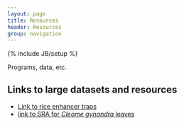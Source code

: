 ```yaml
---
layout: page
title: Resources
header: Resources
group: navigation
---
```

{% include JB/setup %}

Programs, data, etc.

## Links to large datasets and resources


- [Link to rice enhancer traps](http://www.plantsci.cam.ac.uk/research/hibberd/rice.html)
- [link to SRA for <i>Cleome gynandra</i> leaves](http://0-www.ncbi.nlm.nih.gov.elis.tmu.edu.tw/geo/query/acc.cgi?acc=GSE30605)
